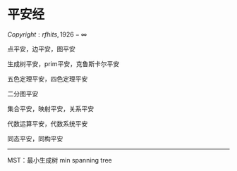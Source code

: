 # 平安经

$Copyright: rfhits, 1926 - \infty$

点平安，边平安，图平安

生成树平安，prim平安，克鲁斯卡尔平安

五色定理平安，四色定理平安

二分图平安

集合平安，映射平安，关系平安

代数运算平安，代数系统平安

同态平安，同构平安

---

MST：最小生成树 min spanning tree
